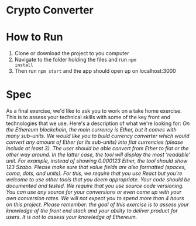 # Crypto Converter

# How to Run
1. Clone or download the project to you computer
2. Navigate to the folder holding the files and run <code>npm install</code>
3. Then run <code>npm start</code> and the app should open up on localhost:3000


# Spec
As a final exercise, we'd like to ask you to work on a take home exercise. 
This is to assess your technical skills with some of the key front end 
technologies that we use. 
Here's a description of what we're looking for: 
*On the Ethereum blockchain, the main currency is Ether, but it comes with 
many sub-units. We would like you to build currency converter which would 
convert any amount of Ether (or its sub-units) into fiat currencies (please 
include at least 3). The user should be able convert from Ether to fiat or 
the other way around. In the latter case, the tool will display the most 
‘readable’ unit. For example, instead of showing 0.000123 Ether, the tool 
should show 123 Szabo. Please make sure that value fields are also 
formatted (spaces, coma, dots, and units).* 
*For this, we require that you use React but you’re welcome to use other 
tools that you deem appropriate. Your code should be documented and tested. 
We require that you use source code versioning.* 
*You can use any source for your conversions or even come up with your own 
conversion rates.* 
*We will not expect you to spend more than 4 hours on this project.* 
*Please remember: the goal of this exercise is to assess your knowledge of 
the front end stack and your ability to deliver product for users. It is 
not to assess your knowledge of Ethereum.*